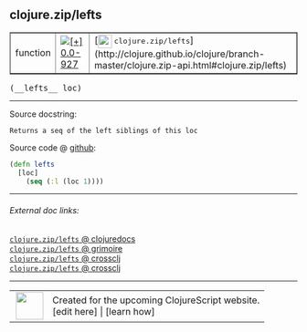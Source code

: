 ## clojure.zip/lefts



 <table border="1">
<tr>
<td>function</td>
<td><a href="https://github.com/cljsinfo/cljs-api-docs/tree/0.0-927"><img valign="middle" alt="[+] 0.0-927" title="Added in 0.0-927" src="https://img.shields.io/badge/+-0.0--927-lightgrey.svg"></a> </td>
<td>
[<img height="24px" valign="middle" src="http://i.imgur.com/1GjPKvB.png"> <samp>clojure.zip/lefts</samp>](http://clojure.github.io/clojure/branch-master/clojure.zip-api.html#clojure.zip/lefts)
</td>
</tr>
</table>


 <samp>
(__lefts__ loc)<br>
</samp>

---





Source docstring:

```
Returns a seq of the left siblings of this loc
```


Source code @ [github](https://github.com/clojure/clojurescript/blob/r3211/src/cljs/clojure/zip.cljs#L87-L90):

```clj
(defn lefts
  [loc]
    (seq (:l (loc 1))))
```

<!--
Repo - tag - source tree - lines:

 <pre>
clojurescript @ r3211
└── src
    └── cljs
        └── clojure
            └── <ins>[zip.cljs:87-90](https://github.com/clojure/clojurescript/blob/r3211/src/cljs/clojure/zip.cljs#L87-L90)</ins>
</pre>

-->

---



###### External doc links:

[`clojure.zip/lefts` @ clojuredocs](http://clojuredocs.org/clojure.zip/lefts)<br>
[`clojure.zip/lefts` @ grimoire](http://conj.io/store/v1/org.clojure/clojure/1.7.0-beta3/clj/clojure.zip/lefts/)<br>
[`clojure.zip/lefts` @ crossclj](http://crossclj.info/fun/clojure.zip/lefts.html)<br>
[`clojure.zip/lefts` @ crossclj](http://crossclj.info/fun/clojure.zip.cljs/lefts.html)<br>

---

 <table>
<tr><td>
<img valign="middle" align="right" width="48px" src="http://i.imgur.com/Hi20huC.png">
</td><td>
Created for the upcoming ClojureScript website.<br>
[edit here] | [learn how]
</td></tr></table>

[edit here]:https://github.com/cljsinfo/cljs-api-docs/blob/master/cljsdoc/clojure.zip_lefts.cljsdoc
[learn how]:https://github.com/cljsinfo/cljs-api-docs/wiki/cljsdoc-files

<!--

This information was too distracting to show to readers, but I'll leave it
commented here since it is helpful to:

- pretty-print the data used to generate this document
- and show how to retrieve that data



The API data for this symbol:

```clj
{:ns "clojure.zip",
 :name "lefts",
 :signature ["[loc]"],
 :history [["+" "0.0-927"]],
 :type "function",
 :full-name-encode "clojure.zip_lefts",
 :source {:code "(defn lefts\n  [loc]\n    (seq (:l (loc 1))))",
          :title "Source code",
          :repo "clojurescript",
          :tag "r3211",
          :filename "src/cljs/clojure/zip.cljs",
          :lines [87 90]},
 :full-name "clojure.zip/lefts",
 :clj-symbol "clojure.zip/lefts",
 :docstring "Returns a seq of the left siblings of this loc"}

```

Retrieve the API data for this symbol:

```clj
;; from Clojure REPL
(require '[clojure.edn :as edn])
(-> (slurp "https://raw.githubusercontent.com/cljsinfo/cljs-api-docs/catalog/cljs-api.edn")
    (edn/read-string)
    (get-in [:symbols "clojure.zip/lefts"]))
```

-->
